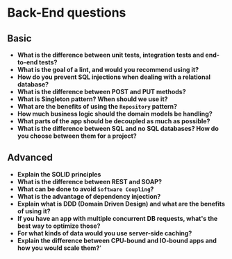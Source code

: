 # Back-End questions

## Basic

- **What is the difference between unit tests, integration tests and end-to-end tests?**
- **What is the goal of a lint, and would you recommend using it?**
- **How do you prevent SQL injections when dealing with a relational database?**
- **What is the difference between POST and PUT methods?**
- **What is Singleton pattern? When should we use it?**
- **What are the benefits of using the `Repository` pattern?**
- **How much business logic should the domain models be handling?**
- **What parts of the app should be decoupled as much as possible?**
- **What is the difference between SQL and no SQL databases? How do you choose between them for a project?**

## Advanced

- **Explain the SOLID principles**
- **What is the difference between REST and SOAP?**
- **What can be done to avoid `Software Coupling`?**
- **What is the advantage of dependency injection?**
- **Explain what is DDD (Domain Driven Design) and what are the benefits of using it?**
- **If you have an app with multiple concurrent DB requests, what's the best way to optimize those?**
- **For what kinds of data would you use server-side caching?**
- **Explain the difference between CPU-bound and IO-bound apps and how you would scale them?**'
